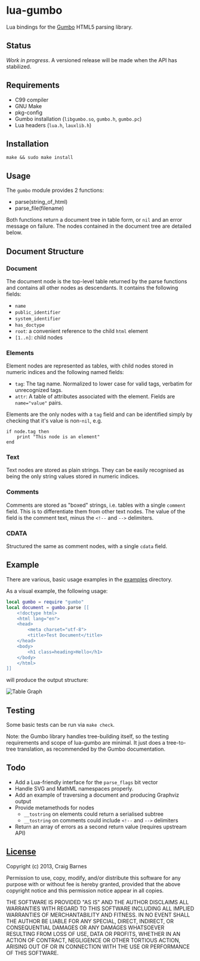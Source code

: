 lua-gumbo
=========

Lua bindings for the [Gumbo] HTML5 parsing library.

Status
------

*Work in progress*. A versioned release will be made when the API has
stabilized.

Requirements
------------

* C99 compiler
* GNU Make
* pkg-config
* Gumbo installation (`libgumbo.so`, `gumbo.h`, `gumbo.pc`)
* Lua headers (`lua.h`, `lauxlib.h`)

Installation
------------

    make && sudo make install

Usage
-----

The `gumbo` module provides 2 functions:

* parse(string_of_html)
* parse_file(filename)

Both functions return a document tree in table form, or `nil` and an
error message on failure. The nodes contained in the document tree are
detailed below.

Document Structure
------------------

### Document

The document node is the top-level table returned by the parse functions
and contains all other nodes as descendants. It contains the following
fields:

* `name`
* `public_identifier`
* `system_identifier`
* `has_doctype`
* `root`: a convenient reference to the child `html` element
* `[1..n]`: child nodes

### Elements

Element nodes are represented as tables, with child nodes stored in numeric
indices and the following named fields:

* `tag`: The tag name. Normalized to lower case for valid tags,
  verbatim for unrecognized tags.
* `attr`: A table of attributes associated with the element. Fields are
  `name="value"` pairs.

Elements are the only nodes with a `tag` field and can be identified simply
by checking that it's value is non-`nil`, e.g.

    if node.tag then
        print "This node is an element"
    end

### Text

Text nodes are stored as plain strings. They can be easily recognised as
being the only string values stored in numeric indices.

### Comments

Comments are stored as "boxed" strings, i.e. tables with a single `comment`
field. This is to differentiate them from other text nodes. The value of
the field is the comment text, minus the `<!--` and `-->` delimiters.

### CDATA

Structured the same as comment nodes, with a single `cdata` field.

Example
-------

There are various, basic usage examples in the [examples] directory.

As a visual example, the following usage:

```lua
local gumbo = require "gumbo"
local document = gumbo.parse [[
    <!doctype html>
    <html lang="en">
    <head>
        <meta charset="utf-8">
        <title>Test Document</title>
    </head>
    <body>
        <h1 class=heading>Hello</h1>
    </body>
    </html>
]]
```

will produce the output structure:

![Table Graph](http://cra.igbarn.es/img/lua-gumbo-graph.png)

Testing
-------

Some basic tests can be run via `make check`.

Note: the Gumbo library handles tree-building itself, so the testing
requirements and scope of lua-gumbo are minimal. It just does a
tree-to-tree translation, as recommended by the Gumbo documentation.

Todo
----

* Add a Lua-friendly interface for the `parse_flags` bit vector
* Handle SVG and MathML namespaces properly.
* Add an example of traversing a document and producing Graphviz output
* Provide metamethods for nodes
  * `__tostring` on elements could return a serialised subtree
  * `__tostring` on comments could include `<!--` and `-->` delimiters
* Return an array of errors as a second return value (requires upstream API)

[License]
---------

Copyright (c) 2013, Craig Barnes

Permission to use, copy, modify, and/or distribute this software for any
purpose with or without fee is hereby granted, provided that the above
copyright notice and this permission notice appear in all copies.

THE SOFTWARE IS PROVIDED "AS IS" AND THE AUTHOR DISCLAIMS ALL WARRANTIES
WITH REGARD TO THIS SOFTWARE INCLUDING ALL IMPLIED WARRANTIES OF
MERCHANTABILITY AND FITNESS. IN NO EVENT SHALL THE AUTHOR BE LIABLE FOR ANY
SPECIAL, DIRECT, INDIRECT, OR CONSEQUENTIAL DAMAGES OR ANY DAMAGES
WHATSOEVER RESULTING FROM LOSS OF USE, DATA OR PROFITS, WHETHER IN AN ACTION
OF CONTRACT, NEGLIGENCE OR OTHER TORTIOUS ACTION, ARISING OUT OF OR IN
CONNECTION WITH THE USE OR PERFORMANCE OF THIS SOFTWARE.


[License]: http://en.wikipedia.org/wiki/ISC_license "ISC License"
[Gumbo]: https://github.com/google/gumbo-parser
[serpent]: https://github.com/pkulchenko/serpent
[examples]: https://github.com/craigbarnes/lua-gumbo/tree/master/examples
